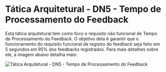 # Tática Arquitetural - DN5 - Tempo de Processamento do Feedback

Esta tática arquitetural tem como foco o requisito não funcional de Tempo de Processamento do Feedback. O objetivo dela é garantir que o funcionamento do requisito funcional de registro do feedback seja feito em 5 segundos em 95% dos feedbacks registrados. Para mais detalhes sobre ele, a imagem abaixo detalha mais:

![Tática Arquitetural - DN5 - Tempo de Processamento do Feedback](../../../../documents/images/rnf_dn5.png)